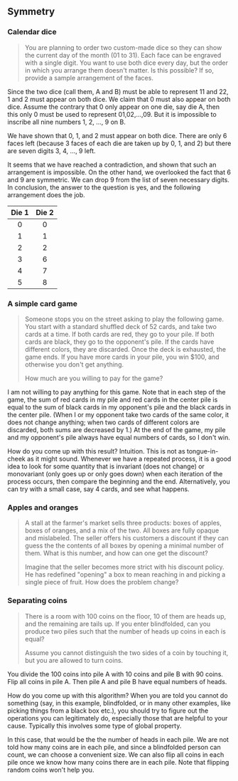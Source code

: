 ## Symmetry

### Calendar dice

> You are planning to order two custom-made dice so they can show the current day of the month (01 to 31). Each face can be engraved with a single digit. You want to use both dice every day, but the order in which you arrange them doesn't matter. Is this possible? If so, provide a sample arrangement of the faces.

Since the two dice (call them, A and B) must be able to represent 11 and 22, 1 and 2 must appear on both dice. We claim that 0 must also appear on both dice. Assume the contrary that 0 only appear on one die, say die A, then this only 0 must be used to represent 01,02,...,09. But it is impossible to inscribe all nine numbers 1, 2, ..., 9 on B.

We have shown that 0, 1, and 2 must appear on both dice. There are only 6 faces left (because 3 faces of each die are taken up by 0, 1, and 2) but there are seven digits 3, 4, ..., 9 left.

It seems that we have reached a contradiction, and shown that such an arrangement is impossible. On the other hand, we overlooked the fact that 6 and 9 are symmetric. We can drop 9 from the list of seven necessary digits. In conclusion, the answer to the question is yes, and the following arrangement does the job.

| Die 1 | Die 2 |
|:-----:|:-----:|
| 0     | 0     |
| 1     | 1     |
| 2     | 2     |
| 3     | 6     |
| 4     | 7     |
| 5     | 8     |


### A simple card game

> Someone stops you on the street asking to play the following game. You start with a standard shuffled deck of 52 cards, and take two cards at a time. If both cards are red, they go to your pile. If both cards are black, they go to the opponent's pile. If the cards have different colors, they are discarded. Once the deck is exhausted, the game ends. If you have more cards in your pile, you win $100, and otherwise you don't get anything.
> 
> How much are you willing to pay for the game?

I am not willing to pay anything for this game. Note that in each step of the game, the sum of red cards in my pile and red cards in the center pile is equal to the sum of black cards in my opponent's pile and the black cards in the center pile. (When I or my opponent take two cards of the same color, it does not change anything; when two cards of different colors are discarded, both sums are decreased by 1.) At the end of the game, my pile and my opponent's pile always have equal numbers of cards, so I don't win.

How do you come up with this result? Intuition. This is not as tongue-in-cheek as it might sound. Whenever we have a repeated process, it is a good idea to look for some quantity that is invariant (does not change) or monovariant (only goes up or only goes down) when each iteration of the process occurs, then compare the beginning and the end. Alternatively, you can try with a small case, say 4 cards, and see what happens.

### Apples and oranges

> A stall at the farmer's market sells three products: boxes of apples, boxes of oranges, and a mix of the two. All boxes are fully opaque and mislabeled. The seller offers his customers a discount if they can guess the the contents of all boxes by opening a minimal number of them. What is this number, and how can one get the discount?
> 
> Imagine that the seller becomes more strict with his discount policy. He has redefined "opening" a box to mean reaching in and picking a single piece of fruit. How does the problem change?


### Separating coins

> There is a room with 100 coins on the floor, 10 of them are heads up, and the remaining are tails up. If you enter blindfolded, can you produce two piles such that the number of heads up coins in each is equal?
> 
> Assume you cannot distinguish the two sides of a coin by touching it, but you are allowed to turn coins.

You divide the 100 coins into pile A with 10 coins and pile B with 90 coins. Flip all coins in pile A. Then pile A and pile B have equal numbers of heads.

How do you come up with this algorithm? When you are told you cannot do something (say, in this example, blindfolded, or in many other examples, like picking things from a black box etc.), you should try to figure out the operations you can legitimately do, especially those that are helpful to your cause. Typically this involves some type of global property.

In this case, that would be the the number of heads in each pile. We are not told how many coins are in each pile, and since a blindfolded person can count, we can choose a convenient size. We can also flip all coins in each pile once we know how many coins there are in each pile. Note that flipping random coins won't help you.
